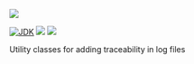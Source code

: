 [![](https://github.com/wutsi/wutsi-tracing/actions/workflows/master.yml/badge.svg)](https://github.com/wutsi/wutsi-bitly/actions/workflows/master.yml)

[![JDK](https://img.shields.io/badge/jdk-11-brightgreen.svg)](https://jdk.java.net/11/)
![](https://img.shields.io/badge/language-kotlin-blue.svg)
![](https://img.shields.io/badge/version-1.0.0-brightgreen.svg)

Utility classes for adding traceability in log files
